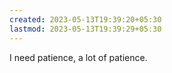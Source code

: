 ```yaml
---
created: 2023-05-13T19:39:20+05:30
lastmod: 2023-05-13T19:39:29+05:30
---
```


I need patience, a lot of patience.
